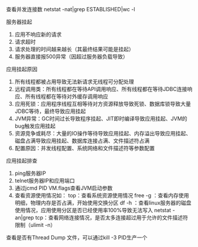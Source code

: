 查看并发连接数 netstat -nat|grep ESTABLISHED|wc -l

服务器挂起
1. 应用不响应新的请求
2. 请求超时
3. 请求处理的时间越来越长（其最终结果可能是挂起）
4. 服务器直接报500异常（因超过服务器负载导致）

应用挂起原因
1. 所有线程都被占用导致无法新请求无线程可分配处理
2. 远程调用类：所有线程都在等待API调用响应、所有线程都在等待JDBC连接响应、所有线程都在等待对外缓存调用响应
3. 应用死锁：应用程序线程互相等待对方资源释放导致死锁、数据库锁导致大量JDBC等待，最终导致应用挂起
4. JVM异常：GC时间过长导致程序挂起、JIT即时编译导致应用挂起、JVM的bug触发应用挂起
5. 资源竞争或耗尽：大量的IO操作等待导致应用挂起、内存溢出导致应用挂起、磁盘占满导致应用挂起、数据库连接占满、文件描述符占满
6. 配置原因：并发线程配置、系统网络和文件描述符等参数配置

应用挂起排查
1. ping服务器IP
2. telnet服务器IP和应用端口
3. 通过jcmd PID VM.flags查看JVM启动参数
4. 查看资源使用情况如：
top：查看系统资源使用情况
free -g ：查看内存使用明细，物理内存是否占满，开始使用交换分区
df -h ：查看linux服务器的磁盘使用情况，应用使用分区是否已经使用率100%导致无法写入
netstat -an|grep tcp：查看网络连接情况，是否太多连接超过用于允许的文件描述符限制（ulimit -n）

查看是否有Thread Dump 文件，可以通过kill -3 PID生产一个


